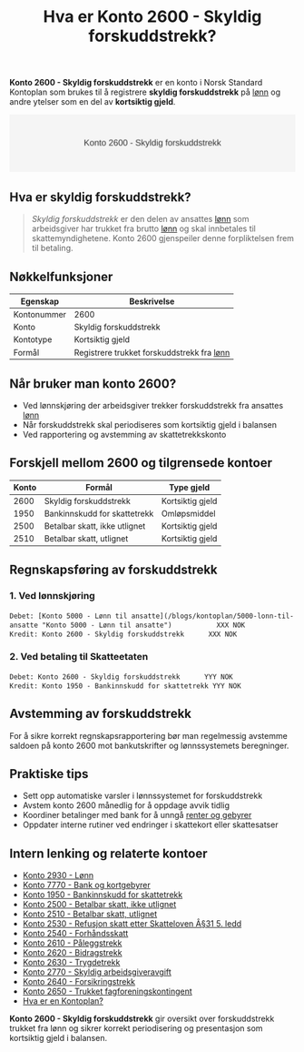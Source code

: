 ﻿---
title: "Hva er Konto 2600 - Skyldig forskuddstrekk?"
meta_title: "2600-forskuddstrekk"
meta_description: '**Konto 2600 - Skyldig forskuddstrekk** er en konto i Norsk Standard Kontoplan som brukes til å registrere **skyldig forskuddstrekk** på [lønn](/blogs/kontop...'
slug: 2600-forskuddstrekk
type: blog
layout: pages/single
---

**Konto 2600 - Skyldig forskuddstrekk** er en konto i Norsk Standard Kontoplan som brukes til å registrere **skyldig forskuddstrekk** på [lønn](/blogs/kontoplan/2930-lonn "Konto 2930 - Lønn") og andre ytelser som en del av **kortsiktig gjeld**.

![Illustrasjon av konto 2600 Skyldig forskuddstrekk](2600-forskuddstrekk-image.svg)

## Hva er skyldig forskuddstrekk?

> *Skyldig forskuddstrekk* er den delen av ansattes [lønn](/blogs/kontoplan/2930-lonn "Konto 2930 - Lønn") som arbeidsgiver har trukket fra brutto [lønn](/blogs/kontoplan/2930-lonn "Konto 2930 - Lønn") og skal innbetales til skattemyndighetene. Konto 2600 gjenspeiler denne forpliktelsen frem til betaling.

## Nøkkelfunksjoner

| Egenskap          | Beskrivelse                                 |
|-------------------|---------------------------------------------|
| Kontonummer       | 2600                                        |
| Konto             | Skyldig forskuddstrekk                      |
| Kontotype         | Kortsiktig gjeld                            |
| Formål            | Registrere trukket forskuddstrekk fra [lønn](/blogs/kontoplan/2930-lonn "Konto 2930 - Lønn")  |

## Når bruker man konto 2600?

* Ved lønnskjøring der arbeidsgiver trekker forskuddstrekk fra ansattes [lønn](/blogs/kontoplan/2930-lonn "Konto 2930 - Lønn")
* Når forskuddstrekk skal periodiseres som kortsiktig gjeld i balansen
* Ved rapportering og avstemming av skattetrekkskonto

## Forskjell mellom 2600 og tilgrensede kontoer

| Konto   | Formål                                      | Type gjeld        |
|---------|---------------------------------------------|-------------------|
| 2600    | Skyldig forskuddstrekk                      | Kortsiktig gjeld  |
| 1950    | Bankinnskudd for skattetrekk                | Omløpsmiddel      |
| 2500    | Betalbar skatt, ikke utlignet               | Kortsiktig gjeld  |
| 2510    | Betalbar skatt, utlignet                    | Kortsiktig gjeld  |

## Regnskapsføring av forskuddstrekk

### 1. Ved lønnskjøring

```plaintext
Debet: [Konto 5000 - Lønn til ansatte](/blogs/kontoplan/5000-lonn-til-ansatte "Konto 5000 - Lønn til ansatte")           XXX NOK
Kredit: Konto 2600 - Skyldig forskuddstrekk      XXX NOK
```

### 2. Ved betaling til Skatteetaten

```plaintext
Debet: Konto 2600 - Skyldig forskuddstrekk      YYY NOK
Kredit: Konto 1950 - Bankinnskudd for skattetrekk YYY NOK
```

## Avstemming av forskuddstrekk

For å sikre korrekt regnskapsrapportering bør man regelmessig avstemme saldoen på konto 2600 mot bankutskrifter og lønnssystemets beregninger.

## Praktiske tips

* Sett opp automatiske varsler i lønnssystemet for forskuddstrekk
* Avstem konto 2600 månedlig for å oppdage avvik tidlig
* Koordiner betalinger med bank for å unngå [renter og gebyrer](/blogs/kontoplan/7770-bank-og-kortgebyrer "Konto 7770 - Bank og kortgebyrer")
* Oppdater interne rutiner ved endringer i skattekort eller skattesatser

## Intern lenking og relaterte kontoer

* [Konto 2930 - Lønn](/blogs/kontoplan/2930-lonn "Konto 2930 - Lønn")
* [Konto 7770 - Bank og kortgebyrer](/blogs/kontoplan/7770-bank-og-kortgebyrer "Konto 7770 - Bank og kortgebyrer i Norsk Standard Kontoplan")
* [Konto 1950 - Bankinnskudd for skattetrekk](/blogs/kontoplan/1950-bankinnskudd-for-skattetrekk "Konto 1950 - Bankinnskudd for skattetrekk")
* [Konto 2500 - Betalbar skatt, ikke utlignet](/blogs/kontoplan/2500-betalbar-skatt-ikke-utlignet "Konto 2500 - Betalbar skatt, ikke utlignet")
* [Konto 2510 - Betalbar skatt, utlignet](/blogs/kontoplan/2510-betalbar-skatt-utlignet "Konto 2510 - Betalbar skatt, utlignet")
* [Konto 2530 - Refusjon skatt etter Skatteloven Â§31 5. ledd](/blogs/kontoplan/2530-refusjon-skatt-etter-skatteloven-31-5-ledd "Konto 2530 - Refusjon skatt etter Skatteloven Â§31 5. ledd")
* [Konto 2540 - Forhåndsskatt](/blogs/kontoplan/2540-forhaandskatt "Konto 2540 - Forhåndsskatt")
* [Konto 2610 - Påleggstrekk](/blogs/kontoplan/2610-paalleggstrekk "Konto 2610 - Påleggstrekk")
* [Konto 2620 - Bidragstrekk](/blogs/kontoplan/2620-bidragstrekk "Konto 2620 - Bidragstrekk")
* [Konto 2630 - Trygdetrekk](/blogs/kontoplan/2630-trygdetrekk "Konto 2630 - Trygdetrekk")
* [Konto 2770 - Skyldig arbeidsgiveravgift](/blogs/kontoplan/2770-skyldig-arbeidsgiveravgift "Konto 2770 - Skyldig arbeidsgiveravgift")
 * [Konto 2640 - Forsikringstrekk](/blogs/kontoplan/2640-forsikringstrekk "Konto 2640 - Forsikringstrekk")
 * [Konto 2650 - Trukket fagforeningskontingent](/blogs/kontoplan/2650-trukket-fagforeningskontingent "Konto 2650 - Trukket fagforeningskontingent")
 * [Hva er en Kontoplan?](/blogs/regnskap/hva-er-kontoplan "Hva er en Kontoplan? Komplett Guide til Kontoplaner i Norsk Regnskap")

**Konto 2600 - Skyldig forskuddstrekk** gir oversikt over forskuddstrekk trukket fra lønn og sikrer korrekt periodisering og presentasjon som kortsiktig gjeld i balansen.






